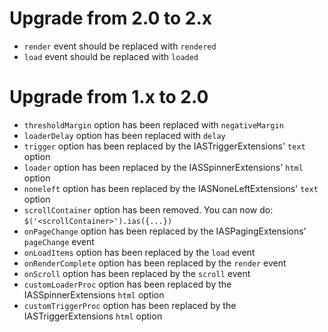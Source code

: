 Upgrade from 2.0 to 2.x
=======================

* `render` event should be replaced with `rendered`
* `load` event should be replaced with `loaded`

Upgrade from 1.x to 2.0
=======================

* `thresholdMargin` option has been replaced with `negativeMargin`
* `loaderDelay` option has been replaced with `delay`
* `trigger` option has been replaced by the IASTriggerExtensions' `text` option
* `loader` option has been replaced by the IASSpinnerExtensions' `html` option
* `noneleft` option has been replaced by the IASNoneLeftExtensions' `text` option
* `scrollContainer` option has been removed. You can now do: `$('<scrollContainer>').ias({...})`
* `onPageChange` option has been replaced by the IASPagingExtensions' `pageChange` event
* `onLoadItems` option has been replaced by the `load` event
* `onRenderComplete` option has been replaced by the `render` event
* `onScroll` option has been replaced by the `scroll` event
* `customLoaderProc` option has been replaced by the IASSpinnerExtensions `html` option
* `customTriggerProc` option has been replaced by the IASTriggerExtensions `html` option
